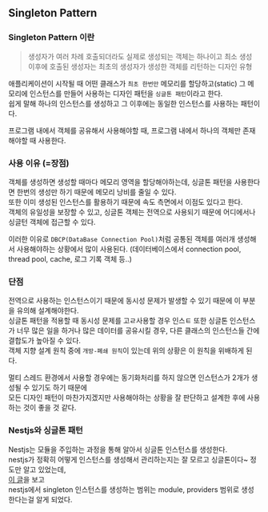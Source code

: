 ## Singleton Pattern

### Singleton Pattern 이란
> 생성자가 여러 차례 호출되더라도 실제로 생성되는 객체는 하나이고 최소 생성 이후에 호출된 생성자는
> 최초의 생성자가 생성한 객체를 리턴하는 디자인 유형

애플리케이션이 시작될 때 어떤 클래스가 `최초 한번만` 메모리를 할당하고(static) 그 메모리에 인스턴스를 만들어 사용하는 디자인 패턴을 `싱글톤 패턴`이라고 한다.<br />
쉽게 말해 하나의 인스턴스를 생성하고 그 이후에는 동일한 인스턴스를 사용하는 패턴이다.<br />

프로그램 내에서 객체를 공유해서 사용해야할 때, 프로그램 내에서 하나의 객체만 존재해야할 때 사용한다.<br />

### 사용 이유 (=장점)
객체를 생성하면 생성할 때마다 메모리 영역을 할당해야하는데, 싱글톤 패턴을 사용한다면 한번의 생성만 하기 때문에 메모리 낭비를 줄일 수 있다.<br />
또한 이미 생성된 인스턴스를 활용하기 때문에 속도 측면에서 이점도 있다고 한다.<br />
객체의 유일성을 보장할 수 있고, 싱글톤 객체는 전역으로 사용되기 때문에 어디에서나 싱글턴 객체에 접근할 수 있다.<br />

이러한 이유로 `DBCP(DataBase Connection Pool)`처럼 공통된 객체를 여러개 생성해서 사용해야하는 상황에서 많이 사용된다.
(데이터베이스에서 connection pool, thread pool, cache, 로그 기록 객체 등..)<br />

### 단점
전역으로 사용하는 인스턴스이기 때문에 동시성 문제가 발생할 수 있기 때문에 이 부분을 유의해 설계해야한다.<br />싱글톤 패턴을 적용할 때 동시성 문제를 고ㄹ사용할 경우 인스ㅌ
또한 싱글톤 인스턴스가 너무 많은 일을 하거나 많은 데이터를 공유시킬 경우, 다른 클래스의 인스턴스들 간에 결합도가 높아질 수 있다.<br />
객체 지향 설계 원칙 중에 `개방-폐쇄 원칙`이 있는데 위의 상황은 이 원칙을 위배하게 된다.<br />

멀티 스레드 환경에서 사용할 경우에는 동기화처리를 하지 않으면 인스턴스가 2개가 생성될 수 있기도 하기 때문에<br />
모든 디자인 패턴이 마찬가지겠지만 사용해야하는 상황을 잘 판단하고 설계한 후에 사용하는 것이 좋을 것 같다.<br />

### Nestjs와 싱글톤 패턴
Nestjs는 모듈을 주입하는 과정을 통해 알아서 싱글톤 인스턴스를 생성한다.<br />
nestjs가 정확히 어떻게 인스턴스를 생성해서 관리하는지는 잘 모르고 싱글톤이다~ 정도만 알고 있었는데,<br />
[이 글](https://jay-ji.tistory.com/106)을 보고 <br />
nestjs에서 singleton 인스턴스를 생성하는 범위는 module, providers 범위로 생성한다는걸 알게 되었다.